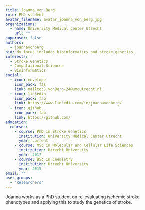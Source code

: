 ```yaml
---
title: Joanna von Berg
role: PhD student
avatar_filename: avatar_joanna_von_berg.jpg
organizations:
  - name: University Medical Center Utrecht
    url: ""
superuser: false
authors:
  - joannavonberg
bio: My focus includes bioinformatics and stroke genetics.
interests:
  - Stroke Genetics
  - Computational Sciences
  - Bioinformatics
social:
  - icon: envelope
    icon_pack: fas
    link: mailto:J.vonBerg-24@umcutrecht.nl
  - icon: linkedin
    icon_pack: fab
    link: https://www.linkedin.com/in/joannavonberg/
  - icon: github
    icon_pack: fab
    link: https://github.com/
education:
  courses:
    - course: PhD in Stroke Genetics
      institution: University Medical Center Utrecht
      year: current
    - course: MSc in Molecular and Cellular Life Sciences
      institution: Utrecht University
      year: 2017
    - course: BSc in Chemistry
      institution: Utrecht University
      year: 2015
email: ""
user_groups:
  - "Researchers"
---
```

Joanna works as a PhD student on re-evaluating ischemic stroke phenotypes and applying this to study the genetics of stroke. 
